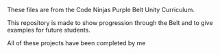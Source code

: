 These files are from the Code Ninjas Purple Belt Unity Curriculum. 

This repository is made to show progression through the Belt and to give examples for future students.

All of these projects have been completed by me 
